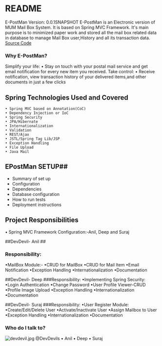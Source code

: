 # README #
E-PostMan
Version: 0.0.1SNAPSHOT
E-PostMan is an Electronic version of MUM Mail Box System. It is based on Spring MVC Framework. It's main purpose is to minimized paper work and stored all the mail box related data in database to manage Mail Box user,History and all its transaction data. 
[Source Code](https://github.com/anilchaurshiya22/EPOSTMAN)

### Why E-PostMan? 
Simplify your life:
	• Stay on touch with your postal mail service and get email notification for every new item you received.
Take control:
	• Receive notification, view transaction history of your delivered items,and other documents in just a few clicks

## Spring Technologies Used and Covered ##
	• Spring MVC based on Annotation(CoC)
	• Dependency Injection or IoC
	• Spring Security
	• JPA/Hibernate
	• Internationalization
	• Validation
	• REST/Ajax
	• JSTL/Spring Tag Lib/JSP
	• Exception Handling
	• File Upload
	• Java Mail

## EPostMan SETUP##

* Summary of set up
* Configuration
* Dependencies
* Database configuration
* How to run tests
* Deployment instructions

## Project Responsibilities ##

• Spring MVC Framework Configuration:-Anil, Deep and Suraj

##DevDevil- Anil ##
### Responsibility:
•MailBox Module:-
•CRUD for MailBox
•CRUD for Mail Item
•Email Notification
•Exception Handling
•Internationalization
•Documentation

##DevDevil- Deep
###Responsibility:
•Implementing Spring Security:
•Login Authentication
•Change Password
•User Profile Viewer-CRUD
•Profile Image Upload
•Exception Handling
•Internationalization
•Documentation

##DevDevil- Suraj
###Responsibility:
•User Register Module:
•Create/Edit/Delete User
•Activate/Inactivate User
•Assign Mailbox to User
•Exception Handling
•Internationalization
•Documentation

### Who do I talk to? ###
![devdevil.jpg](https://bitbucket.org/repo/aeR6eb/images/3435395060-devdevil.jpg)
@DevDevils
• Anil
• Deep
• Suraj
